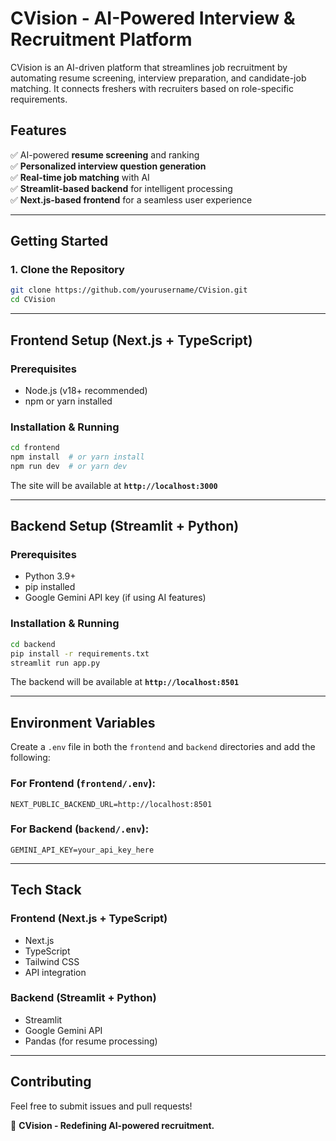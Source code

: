 # CVision - AI-Powered Interview & Recruitment Platform

CVision is an AI-driven platform that streamlines job recruitment by automating resume screening, interview preparation, and candidate-job matching. It connects freshers with recruiters based on role-specific requirements.

## Features
✅ AI-powered **resume screening** and ranking  
✅ **Personalized interview question generation**  
✅ **Real-time job matching** with AI  
✅ **Streamlit-based backend** for intelligent processing  
✅ **Next.js-based frontend** for a seamless user experience  

---

## Getting Started

### 1. Clone the Repository
```bash
git clone https://github.com/yourusername/CVision.git
cd CVision
```

---

## Frontend Setup (Next.js + TypeScript)

### Prerequisites
- Node.js (v18+ recommended)  
- npm or yarn installed  

### Installation & Running
```bash
cd frontend
npm install  # or yarn install
npm run dev  # or yarn dev
```
The site will be available at **`http://localhost:3000`**  

---

## Backend Setup (Streamlit + Python)

### Prerequisites
- Python 3.9+  
- pip installed  
- Google Gemini API key (if using AI features)  

### Installation & Running
```bash
cd backend
pip install -r requirements.txt
streamlit run app.py
```
The backend will be available at **`http://localhost:8501`**  

---

## Environment Variables
Create a `.env` file in both the `frontend` and `backend` directories and add the following:  

### For Frontend (`frontend/.env`):
```env
NEXT_PUBLIC_BACKEND_URL=http://localhost:8501
```

### For Backend (`backend/.env`):
```env
GEMINI_API_KEY=your_api_key_here
```

---

## Tech Stack
### Frontend (Next.js + TypeScript)
- Next.js  
- TypeScript  
- Tailwind CSS  
- API integration  

### Backend (Streamlit + Python)
- Streamlit  
- Google Gemini API  
- Pandas (for resume processing)  

---

## Contributing
Feel free to submit issues and pull requests!  

🚀 **CVision - Redefining AI-powered recruitment.**

